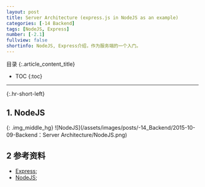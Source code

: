 ```yaml
---
layout: post
title: Server Architecture (express.js in NodeJS as an example)
categories: [-14 Backend]
tags: [NodeJS, Express]
number: [-2.1]
fullview: false
shortinfo: NodeJS, Express介绍，作为服务端的一个入门。
---
```

目录
{:.article_content_title}


* TOC
{:toc}

---
{:.hr-short-left}

## 1. NodeJS ##

{: .img_middle_hg}
![NodeJS](/assets/images/posts/-14_Backend/2015-10-09-Backend：Server Architecture/NodeJS.png)

## 2 参考资料 ##

- [Express](http://expressjs.com/);
- [NodeJS](https://nodejs.org/en/);


